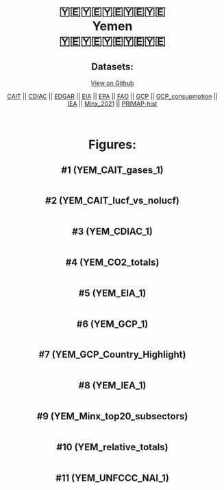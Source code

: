 
<center>
<h1 align="center">
🇾🇪🇾🇪🇾🇪🇾🇪🇾🇪
<br>
Yemen
<br>
🇾🇪🇾🇪🇾🇪🇾🇪🇾🇪
</h1>
<h2>Datasets:</h2>
<p><a href="https://github.com/dquintani/GreenhouseData/tree/master/country_data/YEM_Yemen/data">View on Github</a>
<br></p><p><a href="data/YEM_CAIT.csv">CAIT</a> || <a href="data/YEM_CDIAC.csv">CDIAC</a> || <a href="data/YEM_EDGAR.csv">EDGAR</a> || <a href="data/YEM_EIA.csv">EIA</a> || <a href="data/YEM_EPA.csv">EPA</a> || <a href="data/YEM_FAO.csv">FAO</a> || <a href="data/YEM_GCP.csv">GCP</a> || <a href="data/YEM_GCP_consupmption.csv">GCP_consupmption</a> || <a href="data/YEM_IEA.csv">IEA</a> || <a href="data/YEM_Minx_2021.csv">Minx_2021</a> || <a href="data/YEM_PRIMAP-hist.csv">PRIMAP-hist</a></p><p><br></p>
<h1>Figures:</h1><h2>#1 (YEM_CAIT_gases_1)</h2>
<p><img alt="" src="figures/YEM_CAIT_gases_1.png" /></p><h2>#2 (YEM_CAIT_lucf_vs_nolucf)</h2>
<p><img alt="" src="figures/YEM_CAIT_lucf_vs_nolucf.png" /></p><h2>#3 (YEM_CDIAC_1)</h2>
<p><img alt="" src="figures/YEM_CDIAC_1.png" /></p><h2>#4 (YEM_CO2_totals)</h2>
<p><img alt="" src="figures/YEM_CO2_totals.png" /></p><h2>#5 (YEM_EIA_1)</h2>
<p><img alt="" src="figures/YEM_EIA_1.png" /></p><h2>#6 (YEM_GCP_1)</h2>
<p><img alt="" src="figures/YEM_GCP_1.png" /></p><h2>#7 (YEM_GCP_Country_Highlight)</h2>
<p><img alt="" src="figures/YEM_GCP_Country_Highlight.png" /></p><h2>#8 (YEM_IEA_1)</h2>
<p><img alt="" src="figures/YEM_IEA_1.png" /></p><h2>#9 (YEM_Minx_top20_subsectors)</h2>
<p><img alt="" src="figures/YEM_Minx_top20_subsectors.png" /></p><h2>#10 (YEM_relative_totals)</h2>
<p><img alt="" src="figures/YEM_relative_totals.png" /></p><h2>#11 (YEM_UNFCCC_NAI_1)</h2>
<p><img alt="" src="figures/YEM_UNFCCC_NAI_1.png" /></p>